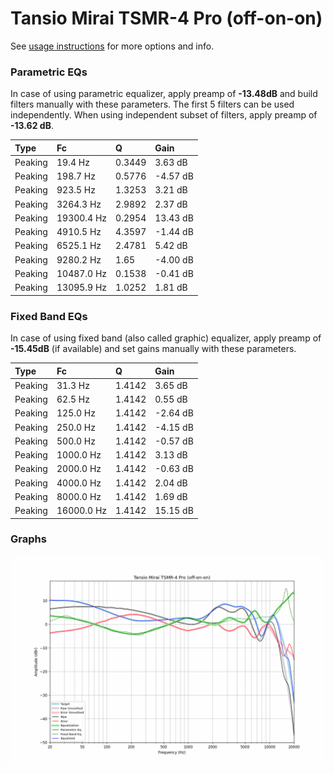# Tansio Mirai TSMR-4 Pro (off-on-on)
See [usage instructions](https://github.com/jaakkopasanen/AutoEq#usage) for more options and info.

### Parametric EQs
In case of using parametric equalizer, apply preamp of **-13.48dB** and build filters manually
with these parameters. The first 5 filters can be used independently.
When using independent subset of filters, apply preamp of **-13.62 dB**.

| Type    | Fc         |      Q | Gain     |
|:--------|:-----------|:-------|:---------|
| Peaking | 19.4 Hz    | 0.3449 | 3.63 dB  |
| Peaking | 198.7 Hz   | 0.5776 | -4.57 dB |
| Peaking | 923.5 Hz   | 1.3253 | 3.21 dB  |
| Peaking | 3264.3 Hz  | 2.9892 | 2.37 dB  |
| Peaking | 19300.4 Hz | 0.2954 | 13.43 dB |
| Peaking | 4910.5 Hz  | 4.3597 | -1.44 dB |
| Peaking | 6525.1 Hz  | 2.4781 | 5.42 dB  |
| Peaking | 9280.2 Hz  | 1.65   | -4.00 dB |
| Peaking | 10487.0 Hz | 0.1538 | -0.41 dB |
| Peaking | 13095.9 Hz | 1.0252 | 1.81 dB  |

### Fixed Band EQs
In case of using fixed band (also called graphic) equalizer, apply preamp of **-15.45dB**
(if available) and set gains manually with these parameters.

| Type    | Fc         |      Q | Gain     |
|:--------|:-----------|:-------|:---------|
| Peaking | 31.3 Hz    | 1.4142 | 3.65 dB  |
| Peaking | 62.5 Hz    | 1.4142 | 0.55 dB  |
| Peaking | 125.0 Hz   | 1.4142 | -2.64 dB |
| Peaking | 250.0 Hz   | 1.4142 | -4.15 dB |
| Peaking | 500.0 Hz   | 1.4142 | -0.57 dB |
| Peaking | 1000.0 Hz  | 1.4142 | 3.13 dB  |
| Peaking | 2000.0 Hz  | 1.4142 | -0.63 dB |
| Peaking | 4000.0 Hz  | 1.4142 | 2.04 dB  |
| Peaking | 8000.0 Hz  | 1.4142 | 1.69 dB  |
| Peaking | 16000.0 Hz | 1.4142 | 15.15 dB |

### Graphs
![](./Tansio%20Mirai%20TSMR-4%20Pro%20(off-on-on).png)